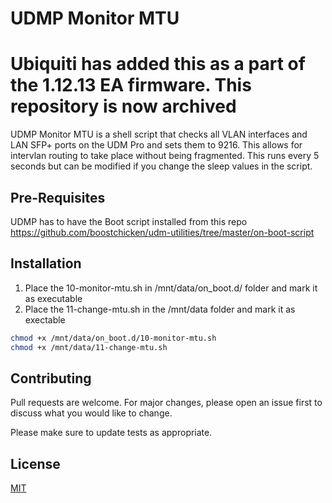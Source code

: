 # UDMP Monitor MTU

# Ubiquiti has added this as a part of the 1.12.13 EA firmware. This repository is now archived

UDMP Monitor MTU is a shell script that checks all VLAN interfaces and LAN SFP+ ports on the UDM Pro and sets them to 9216. This allows for intervlan routing to take place without being fragmented. This runs every 5 seconds but can be modified if you change the sleep values in the script.

## Pre-Requisites
UDMP has to have the Boot script installed from this repo https://github.com/boostchicken/udm-utilities/tree/master/on-boot-script


## Installation

1. Place the 10-monitor-mtu.sh in /mnt/data/on_boot.d/ folder and mark it as executable
2. Place the 11-change-mtu.sh in the /mnt/data folder and mark it as exectable

```bash
chmod +x /mnt/data/on_boot.d/10-monitor-mtu.sh
chmod +x /mnt/data/11-change-mtu.sh
```

## Contributing
Pull requests are welcome. For major changes, please open an issue first to discuss what you would like to change.

Please make sure to update tests as appropriate.

## License
[MIT](https://choosealicense.com/licenses/mit/)
